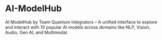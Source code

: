 # AI-ModelHub
AI ModelHub by Team Quantum Integrators – A unified interface to explore and interact with 10 popular AI models across domains like NLP, Vision, Audio, Gen AI, and Multimodal.
